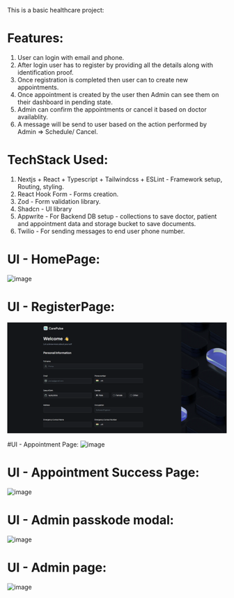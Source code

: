 This is a basic healthcare project:

# Features:

1. User can login with email and phone.
2. After login user has to register by providing all the details along with identification proof.
3. Once registration is completed then user can to create new appointments.
4. Once appointment is created by the user then Admin can see them on their dashboard in pending state.
5. Admin can confirm the appointments or cancel it based on doctor availablity.
6. A message will be send to user based on the action performed by Admin => Schedule/ Cancel.

# TechStack Used:

1. Nextjs + React + Typescript + Tailwindcss + ESLint - Framework setup, Routing, styling.
2. React Hook Form - Forms creation.
3. Zod - Form validation library.
4. Shadcn - UI library
5. Appwrite - For Backend DB setup - collections to save doctor, patient and appointment data and storage bucket to save documents.
6. Twilio - For sending messages to end user phone number.

# UI - HomePage:

![image](https://github.com/user-attachments/assets/e75ec6b3-8b24-4881-99e5-440cc9a45611)

# UI - RegisterPage:

![alt text](image.png)

#UI - Appointment Page:
![image](https://github.com/user-attachments/assets/df54be88-301c-444b-9e2a-727905816bd8)

# UI - Appointment Success Page:

![image](https://github.com/user-attachments/assets/a205ce48-6af3-438a-983b-8f6f1b46c5ae)

# UI - Admin passkode modal:

![image](https://github.com/user-attachments/assets/a22570cb-a74d-4da7-a998-ff66e19e9fc6)

# UI - Admin page:

![image](https://github.com/user-attachments/assets/7db5d245-f680-427f-a53e-64d4b34e4890)
